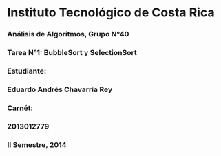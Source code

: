 #       Instituto Tecnológico de Costa Rica
### Análisis de Algorítmos, Grupo N°40
###  Tarea N°1: BubbleSort y SelectionSort
### Estudiante:  
### Eduardo Andrés Chavarría Rey
### Carnét:  
### 2013012779
### II Semestre, 2014
